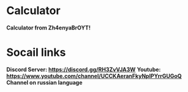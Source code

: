 # Calculator
**Calculator from Zh4enyaBrOYT!**

# Socail links
**Discord Server: https://discord.gg/RH3ZvVJA3W**
**Youtube: https://www.youtube.com/channel/UCCKAeranFkyNplPYrrGUGoQ** **Channel on russian language**

